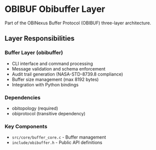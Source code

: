 # OBIBUF Obibuffer Layer

Part of the OBINexus Buffer Protocol (OBIBUF) three-layer architecture.

## Layer Responsibilities

### Buffer Layer (obibuffer)
- CLI interface and command processing
- Message validation and schema enforcement
- Audit trail generation (NASA-STD-8739.8 compliance)
- Buffer size management (max 8192 bytes)
- Integration with Python bindings

### Dependencies
- obitopology (required)
- obiprotocol (transitive dependency)

### Key Components
- `src/core/buffer_core.c` - Buffer management
- `include/obibuffer.h` - Public API definitions
